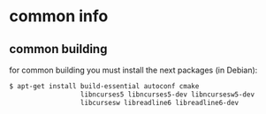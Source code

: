 # common info

## common building
for common building you must install the next packages (in Debian):
```sh
$ apt-get install build-essential autoconf cmake
                  libncurses5 libncurses5-dev libncursesw5-dev
                  libcursesw libreadline6 libreadline6-dev
```

